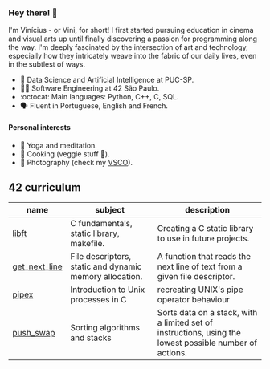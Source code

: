 ### Hey there! 👋

I'm Vinícius - or Vini, for short! I first started pursuing education in cinema and visual arts up until finally discovering a passion for programming along the way. I'm deeply fascinated by the intersection of art and technology, especially how they intricately weave into the fabric of our daily lives, even in the subtlest of ways.

- 🧠 Data Science and Artificial Intelligence at PUC-SP.
- 👨‍🚀 Software Engineering at 42 São Paulo.
- :octocat: Main languages: Python, C++, C, SQL.
- 🗣 Fluent in Portuguese, English and French.

#### Personal interests
- 🧘 Yoga and meditation.
- 🍳 Cooking (veggie stuff 🌿).
- 📸 Photography (check my [VSCO](vsco.com/vifme)).

## 42 curriculum
| name | subject | description |
| ---	| ---	| ---	|
| [libft](https://github.com/vinifm/42_libft) | C fundamentals, static library, makefile. | Creating a C static library to use in future projects. |
| [get_next_line](https://github.com/vinifm/42_get_next_line) | File descriptors, static and dynamic memory allocation. | A function that reads the next line of text from a given file descriptor. |
| [pipex](https://github.com/vinifm/42_pipex) | Introduction to Unix processes in C | recreating UNIX's pipe operator behaviour | 
| [push_swap](https://github.com/vinifm/42_push_swap/) | Sorting algorithms and stacks | Sorts data on a stack, with a limited set of instructions, using the lowest possible number of actions. |
